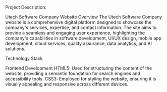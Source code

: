 Project Description:

Utech Software Company Website Overview The Utech Software Company website is a comprehensive digital platform designed to showcase the company's services, expertise, and contact information.
The site aims to provide a seamless and engaging user experience,
highlighting the company's capabilities in software development, UI/UX design, mobile app development, cloud services, quality assurance, data analytics, and AI solutions.

Technology Stack

Frontend Development
HTML5: Used for structuring the content of the website, providing a semantic foundation for search engines and accessibility tools.
CSS3: Employed for styling the website, ensuring it is visually appealing and responsive across different devices.
